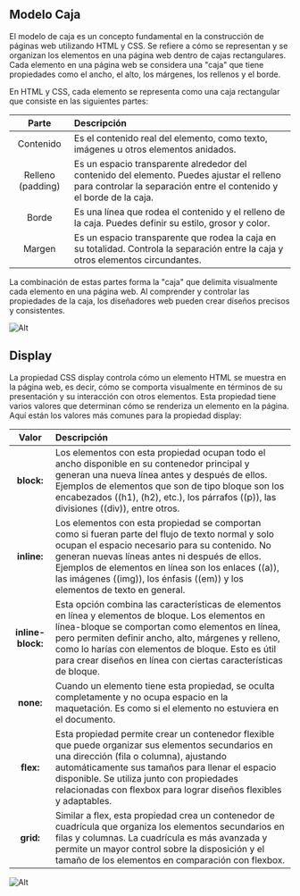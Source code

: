 ## Modelo Caja

El modelo de caja es un concepto fundamental en la construcción de páginas web utilizando HTML y CSS. Se refiere a cómo se representan y se organizan los elementos en una página web dentro de cajas rectangulares. Cada elemento en una página web se considera una "caja" que tiene propiedades como el ancho, el alto, los márgenes, los rellenos y el borde.

En HTML y CSS, cada elemento se representa como una caja rectangular que consiste en las siguientes partes:

|Parte   |Descripción|  
|:---------:|:----------|
|Contenido  | Es el contenido real del elemento, como texto, imágenes u otros elementos anidados.
|Relleno (padding)| Es un espacio transparente alrededor del contenido del elemento. Puedes ajustar el relleno para controlar la separación entre el contenido y el borde de la caja. |
|Borde| Es una línea que rodea el contenido y el relleno de la caja. Puedes definir su estilo, grosor y color.|
|Margen| Es un espacio transparente que rodea la caja en su totalidad. Controla la separación entre la caja y otros elementos circundantes.|

La combinación de estas partes forma la "caja" que delimita visualmente cada elemento en una página web. Al comprender y controlar las propiedades de la caja, los diseñadores web pueden crear diseños precisos y consistentes.  

![Alt](https://www.eniun.com/wp-content/uploads/Modelo-de-cajas-margenes-relleno-bordes.png)    
  
## Display
La propiedad CSS display controla cómo un elemento HTML se muestra en la página web, es decir, cómo se comporta visualmente en términos de su presentación y su interacción con otros elementos. Esta propiedad tiene varios valores que determinan cómo se renderiza un elemento en la página. Aquí están los valores más comunes para la propiedad display:  

|Valor| Descripción|  
|:-----:|:----------|
|**block:**| Los elementos con esta propiedad ocupan todo el ancho disponible en su contenedor principal y generan una nueva línea antes y después de ellos. Ejemplos de elementos que son de tipo bloque son los encabezados ((h1), (h2), etc.), los párrafos ((p)), las divisiones ((div)), entre otros.|
|**inline:**| Los elementos con esta propiedad se comportan como si fueran parte del flujo de texto normal y solo ocupan el espacio necesario para su contenido. No generan nuevas líneas antes ni después de ellos. Ejemplos de elementos en línea son los enlaces ((a)), las imágenes ((img)), los énfasis ((em)) y los elementos de texto en general.|
|**inline-block:**| Esta opción combina las características de elementos en línea y elementos de bloque. Los elementos en línea-bloque se comportan como elementos en línea, pero permiten definir ancho, alto, márgenes y relleno, como lo harías con elementos de bloque. Esto es útil para crear diseños en línea con ciertas características de bloque.|
|**none:**| Cuando un elemento tiene esta propiedad, se oculta completamente y no ocupa espacio en la maquetación. Es como si el elemento no estuviera en el documento.|
|**flex:**| Esta propiedad permite crear un contenedor flexible que puede organizar sus elementos secundarios en una dirección (fila o columna), ajustando automáticamente sus tamaños para llenar el espacio disponible. Se utiliza junto con propiedades relacionadas con flexbox para lograr diseños flexibles y adaptables.|
|**grid:**| Similar a flex, esta propiedad crea un contenedor de cuadrícula que organiza los elementos secundarios en filas y columnas. La cuadrícula es más avanzada y permite un mayor control sobre la disposición y el tamaño de los elementos en comparación con flexbox.|

![Alt](https://static.platzi.com/media/articlases/Images/frontend_developer19.png)


